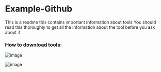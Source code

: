 # Example-Github
This is a readme this contains important information about tools
You should read this thoroughly to get all the information about the tool before you ask about it

### How to download tools:

![image](https://github.com/dev-cyw/Example-Github/assets/98186075/4ce8f302-571a-4c5d-a3b2-d5d4029369b3)


![image](https://github.com/dev-cyw/Example-Github/assets/98186075/f5412e58-2d32-4acf-8ee2-d9f94c156838)
